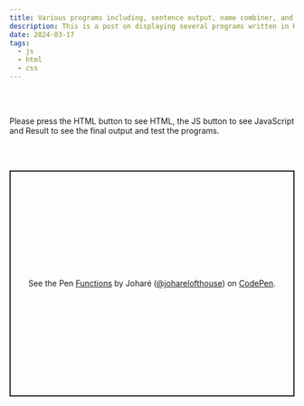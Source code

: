 ```yaml
---
title: Various programs including, sentence output, name combiner, and a 'what to wear' generator
description: This is a post on displaying several programs written in HTML, CSS and JavaScript.
date: 2024-03-17
tags:
  - js
  - html
  - css
---
```

<!-- Leverage agile frameworks to provide a robust synopsis for high level overviews. Iterative approaches to corporate strategy foster collaborative thinking to further the overall value proposition. Organically grow the holistic world view of disruptive innovation via workplace diversity and empowerment.

## Section Header

<a href="/blog/firstpost/">First post</a>
<a href="/blog/thirdpost/">Third post</a>

Bring to the table win-win survival strategies to ensure proactive domination. At the end of the day, going forward, a new normal that has evolved from generation X is on the runway heading towards a streamlined cloud solution. User generated content in real-time will have multiple touchpoints for offshoring.

Capitalize on low hanging fruit to identify a ballpark value added activity to beta test. Override the digital divide with additional clickthroughs from DevOps. Nanotechnology immersion along the information highway will close the loop on focusing solely on the bottom line. -->
<br>
<br>
<p>Please press the <span class="pink">HTML</span> button to see <span class="pink">HTML</span>, the <span class="pink">JS</span> button to see <span class="pink">JavaScript</span> and <span class="pink">Result</span> to see the final output and test the programs.</p>
<br>
<br>
<p class="codepen" data-height="400" data-theme-id="dark" data-default-tab="js" data-slug-hash="poBoVbr" data-user="joharelofthouse" style="height: 400px; box-sizing: border-box; display: flex; align-items: center; justify-content: center; border: 2px solid; margin: 1em 0; padding: 1em;">
  <span>See the Pen <a href="https://codepen.io/joharelofthouse/pen/poBoVbr">
  Functions</a> by Joharé (<a href="https://codepen.io/joharelofthouse">@joharelofthouse</a>)
  on <a href="https://codepen.io">CodePen</a>.</span>
</p>
<script async src="https://cpwebassets.codepen.io/assets/embed/ei.js"></script>